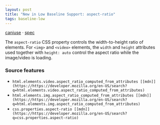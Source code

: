 ```yaml
---
layout: post
title: "New in Low Baseline Support: aspect-ratio"
tags: baseline-low
---
```


[caniuse](https://caniuse.com/?search=aspect-ratio) · [spec](https://drafts.csswg.org/css-sizing-4/#aspect-ratio)

The `aspect-ratio` CSS property controls the width-to-height ratio of elements. For `<img>` and `<video>` elements, the `width` and `height` attributes used together with `height: auto` control the aspect ratio while the image/video is loading.

### Source features

- ``html.elements.video.aspect_ratio_computed_from_attributes [[mdn]](https://https://developer.mozilla.org/en-US/search?q=html.elements.video.aspect_ratio_computed_from_attributes)``
- ``html.elements.img.aspect_ratio_computed_from_attributes [[mdn]](https://https://developer.mozilla.org/en-US/search?q=html.elements.img.aspect_ratio_computed_from_attributes)``
- ``css.properties.aspect-ratio [[mdn]](https://https://developer.mozilla.org/en-US/search?q=css.properties.aspect-ratio)``
